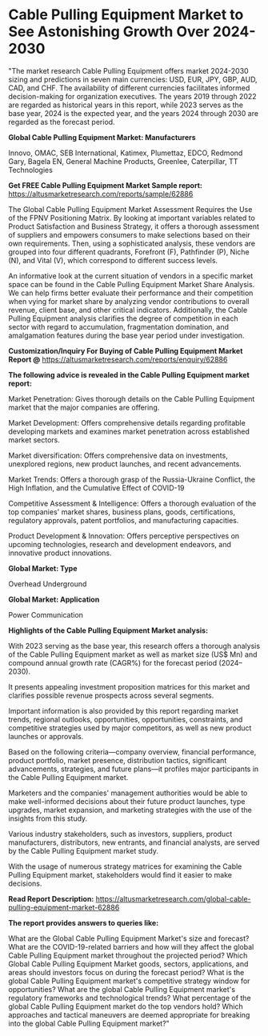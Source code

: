 <h1>Cable Pulling Equipment Market to See Astonishing Growth Over 2024-2030</h1>

"The market research Cable Pulling Equipment offers market 2024-2030 sizing and predictions in seven main currencies: USD, EUR, JPY, GBP, AUD, CAD, and CHF. The availability of different currencies facilitates informed decision-making for organization executives. The years 2019 through 2022 are regarded as historical years in this report, while 2023 serves as the base year, 2024 is the expected year, and the years 2024 through 2030 are regarded as the forecast period.

<b>Global Cable Pulling Equipment Market: Manufacturers</b>

Innovo, OMAC, SEB International, Katimex, Plumettaz, EDCO, Redmond Gary, Bagela EN, General Machine Products, Greenlee, Caterpillar, TT Technologies

<b>Get FREE Cable Pulling Equipment Market Sample report:</b> <a href="https://altusmarketresearch.com/reports/sample/62886">https://altusmarketresearch.com/reports/sample/62886</a>

The Global Cable Pulling Equipment Market Assessment Requires the Use of the FPNV Positioning Matrix. By looking at important variables related to Product Satisfaction and Business Strategy, it offers a thorough assessment of suppliers and empowers consumers to make selections based on their own requirements. Then, using a sophisticated analysis, these vendors are grouped into four different quadrants, Forefront (F), Pathfinder (P), Niche (N), and Vital (V), which correspond to different success levels.

An informative look at the current situation of vendors in a specific market space can be found in the Cable Pulling Equipment Market Share Analysis. We can help firms better evaluate their performance and their competition when vying for market share by analyzing vendor contributions to overall revenue, client base, and other critical indicators. Additionally, the Cable Pulling Equipment analysis clarifies the degree of competition in each sector with regard to accumulation, fragmentation domination, and amalgamation features during the base year period under investigation.

<b>Customization/Inquiry For Buying of Cable Pulling Equipment Market Report @</b> <a href="https://altusmarketresearch.com/reports/enquiry/62886">https://altusmarketresearch.com/reports/enquiry/62886</a>

<b>The following advice is revealed in the Cable Pulling Equipment market report:</b>

Market Penetration: Gives thorough details on the Cable Pulling Equipment market that the major companies are offering.

Market Development: Offers comprehensive details regarding profitable developing markets and examines market penetration across established market sectors.

Market diversification: Offers comprehensive data on investments, unexplored regions, new product launches, and recent advancements.

Market Trends: Offers a thorough grasp of the Russia-Ukraine Conflict, the High Inflation, and the Cumulative Effect of COVID-19

Competitive Assessment & Intelligence: Offers a thorough evaluation of the top companies' market shares, business plans, goods, certifications, regulatory approvals, patent portfolios, and manufacturing capacities.

Product Development & Innovation: Offers perceptive perspectives on upcoming technologies, research and development endeavors, and innovative product innovations.

<b>Global Market: Type</b>

Overhead
Underground

<b>Global Market: Application</b>

Power
Communication


<b>Highlights of the Cable Pulling Equipment Market analysis:</b>

With 2023 serving as the base year, this research offers a thorough analysis of the Cable Pulling Equipment market as well as market size (US$ Mn) and compound annual growth rate (CAGR%) for the forecast period (2024–2030).

It presents appealing investment proposition matrices for this market and clarifies possible revenue prospects across several segments.

Important information is also provided by this report regarding market trends, regional outlooks, opportunities, opportunities, constraints, and competitive strategies used by major competitors, as well as new product launches or approvals.

Based on the following criteria—company overview, financial performance, product portfolio, market presence, distribution tactics, significant advancements, strategies, and future plans—it profiles major participants in the Cable Pulling Equipment market.

Marketers and the companies' management authorities would be able to make well-informed decisions about their future product launches, type upgrades, market expansion, and marketing strategies with the use of the insights from this study.

Various industry stakeholders, such as investors, suppliers, product manufacturers, distributors, new entrants, and financial analysts, are served by the Cable Pulling Equipment market study.

With the usage of numerous strategy matrices for examining the Cable Pulling Equipment market, stakeholders would find it easier to make decisions.

<b>Read Report Description:</b> <a href="https://altusmarketresearch.com/global-cable-pulling-equipment-market-62886">https://altusmarketresearch.com/global-cable-pulling-equipment-market-62886</a>

<b>The report provides answers to queries like:</b>

What are the Global Cable Pulling Equipment Market's size and forecast?
What are the COVID-19-related barriers and how will they affect the global Cable Pulling Equipment market throughout the projected period?
Which Global Cable Pulling Equipment Market goods, sectors, applications, and areas should investors focus on during the forecast period?
What is the global Cable Pulling Equipment market's competitive strategy window for opportunities?
What are the global Cable Pulling Equipment market's regulatory frameworks and technological trends?
What percentage of the global Cable Pulling Equipment market do the top vendors hold?
Which approaches and tactical maneuvers are deemed appropriate for breaking into the global Cable Pulling Equipment market?"
